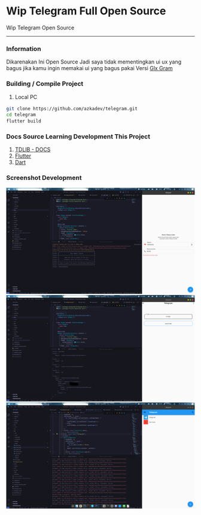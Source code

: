 # Wip Telegram Full Open Source

Wip Telegram Open Source

---


### Information

Dikarenakan Ini Open Source Jadi saya tidak mementingkan ui ux yang bagus jika kamu ingin memakai ui yang bagus pakai Versi [Glx Gram](https://github.com/azkadev/telegram)

### Building / Compile Project

1. Local PC

```bash
git clone https://github.com/azkadev/telegram.git
cd telegram
flutter build
```

### Docs Source Learning Development This Project

1. [TDLIB - DOCS](https://core.telegram.org/tdlib/docs)
2. [Flutter](https://docs.flutter.dev/)
3. [Dart](https://dart.dev/guides)

### Screenshot Development

![](.github/assets/sign_page_0_dev.png)
![](.github/assets/sign_page_1_dev.png)
![](.github/assets/home_page_0_dev.png)